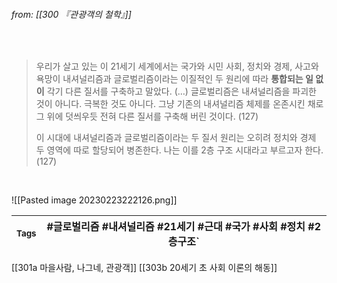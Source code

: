 
###### from: [[300 『관광객의 철학』]]

<br/>

> 우리가 살고 있는 이 21세기 세계에서는 국가와 시민 사회, 정치와 경제, 사고와 욕망이 내셔널리즘과 글로벌리즘이라는 이질적인 두 원리에 따라 **통합되는 일 없이** 각기 다른 질서를 구축하고 말았다. (…) 글로벌리즘은 내셔널리즘을 파괴한 것이 아니다. 극복한 것도 아니다. 그냥 기존의 내셔널리즘 체제를 온존시킨 채로 그 위에 덧씌우듯 전혀 다른 질서를 구축해 버린 것이다. (127)
> 
> 이 시대에 내셔널리즘과 글로벌리즘이라는 두 질서 원리는 오히려 정치와 경제 두 영역에 따로 할당되어 병존한다. 나는 이를 2층 구조 시대라고 부르고자 한다. (127)

<br/>

![[Pasted image 20230223222126.png]]
<br/>

| <small> Tags </small> | #글로벌리즘 #내셔널리즘 #21세기 #근대 #국가 #사회 #정치 #2층구조` |
| --- | --- |

[[301a 마을사람, 나그네, 관광객]]
[[303b 20세기 초 사회 이론의 해동]]
